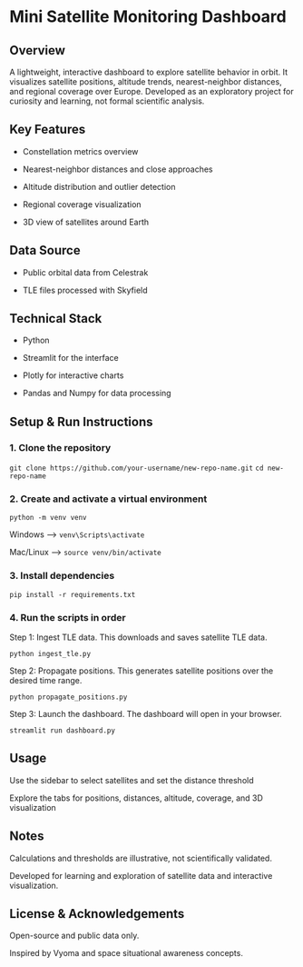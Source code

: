 # Mini Satellite Monitoring Dashboard
## Overview

A lightweight, interactive dashboard to explore satellite behavior in orbit. It visualizes satellite positions, altitude trends, nearest-neighbor distances, and regional coverage over Europe. Developed as an exploratory project for curiosity and learning, not formal scientific analysis.

## Key Features

- Constellation metrics overview

- Nearest-neighbor distances and close approaches

- Altitude distribution and outlier detection

- Regional coverage visualization

- 3D view of satellites around Earth

## Data Source

- Public orbital data from Celestrak

- TLE files processed with Skyfield

## Technical Stack

- Python

- Streamlit for the interface

- Plotly for interactive charts

- Pandas and Numpy for data processing

## Setup & Run Instructions

### 1. Clone the repository

`git clone https://github.com/your-username/new-repo-name.git`
`cd new-repo-name`

### 2. Create and activate a virtual environment

`python -m venv venv`

Windows --> `venv\Scripts\activate`

Mac/Linux --> `source venv/bin/activate`

### 3. Install dependencies

`pip install -r requirements.txt`


### 4. Run the scripts in order

Step 1: Ingest TLE data. This downloads and saves satellite TLE data.

`python ingest_tle.py`

Step 2: Propagate positions. This generates satellite positions over the desired time range.

`python propagate_positions.py`

Step 3: Launch the dashboard. The dashboard will open in your browser.

`streamlit run dashboard.py`

## Usage

Use the sidebar to select satellites and set the distance threshold

Explore the tabs for positions, distances, altitude, coverage, and 3D visualization

## Notes

Calculations and thresholds are illustrative, not scientifically validated.

Developed for learning and exploration of satellite data and interactive visualization.

## License & Acknowledgements

Open-source and public data only.

Inspired by Vyoma and space situational awareness concepts.